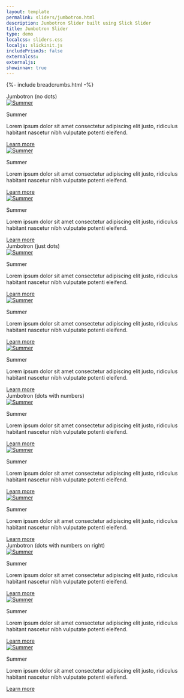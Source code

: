 ```yaml
---
layout: template
permalink: sliders/jumbotron.html
description: Jumbotron Slider built using Slick Slider
title: Jumbotron Slider 
type: demo
localcss: sliders.css
localjs: slickinit.js
includePrismJs: false
externalcss:
externaljs:
showinnav: true
---
```


{%- include breadcrumbs.html -%}

<div class="container">
	<div class="row">
		<div class="col-12">
			<span class="h3" id="sliderLabel1">Jumbotron (no dots)</span>
			<div class="cdc-card-slider" id="example1">
				<div class="jumbotron jumbotron-dark p-0">
					<a href="https://www.cdc.gov/"><img alt="Summer" class="w-100 p-0 img-fluid" src="https://www.cdc.gov/wcms/4.0/cdc-wp/sample-pages/seasons/beachhouse_900px.png"></a>
					<div class="jumbotron-overlay overlay-left w-33 p-3 m-5">
						<p class="display-5">Summer</p>
						<p>Lorem ipsum dolor sit amet consectetur adipiscing elit justo, ridiculus habitant nascetur nibh vulputate potenti eleifend.</p>
						<div class="text-right">
							<a class="btn btn-primary bg-primary b-primary" href="https://www.cdc.gov/" role="button">Learn more</a>
						</div>
					</div>
				</div>
				<div class="jumbotron jumbotron-dark p-0">
					<a href="https://www.cdc.gov/"><img alt="Summer" class="w-100 p-0 img-fluid" src="https://www.cdc.gov/wcms/4.0/cdc-wp/sample-pages/seasons/beachhouse_900px.png"></a>
					<div class="jumbotron-overlay overlay-right w-33 p-3 m-5">
						<p class="display-5">Summer</p>
						<p>Lorem ipsum dolor sit amet consectetur adipiscing elit justo, ridiculus habitant nascetur nibh vulputate potenti eleifend.</p>
						<div class="text-right">
							<a class="btn btn-primary bg-primary b-primary" href="https://www.cdc.gov/" role="button">Learn more</a>
						</div>
					</div>
				</div>
				<div class="jumbotron jumbotron-dark p-0">
					<a href="https://www.cdc.gov/"><img alt="Summer" class="w-100 p-0 img-fluid" src="https://www.cdc.gov/wcms/4.0/cdc-wp/sample-pages/seasons/beachhouse_900px.png"></a>
					<div class="jumbotron-overlay overlay-bottom p-3 m-0">
						<p class="display-5">Summer</p>
						<p>Lorem ipsum dolor sit amet consectetur adipiscing elit justo, ridiculus habitant nascetur nibh vulputate potenti eleifend.</p>
						<div class="text-right">
							<a class="btn btn-primary bg-primary b-primary" href="https://www.cdc.gov/" role="button">Learn more</a>
						</div>
					</div>
				</div>
			</div>
		</div>
	</div>
	<div class="row">
		<div class="col-12">
			<span class="h3" id="sliderLabel2">Jumbotron (just dots)</span>
			<div class="cdc-card-slider" id="example2">
				<div class="jumbotron jumbotron-dark p-0">
					<a href="https://www.cdc.gov/"><img alt="Summer" class="w-100 p-0 img-fluid" src="https://www.cdc.gov/wcms/4.0/cdc-wp/sample-pages/seasons/beachhouse_900px.png"></a>
					<div class="jumbotron-overlay overlay-left w-33 p-3 m-5">
						<p class="display-5">Summer</p>
						<p>Lorem ipsum dolor sit amet consectetur adipiscing elit justo, ridiculus habitant nascetur nibh vulputate potenti eleifend.</p>
						<div class="text-right">
							<a class="btn btn-primary bg-primary b-primary" href="https://www.cdc.gov/" role="button">Learn more</a>
						</div>
					</div>
				</div>
				<div class="jumbotron jumbotron-dark p-0">
					<a href="https://www.cdc.gov/"><img alt="Summer" class="w-100 p-0 img-fluid" src="https://www.cdc.gov/wcms/4.0/cdc-wp/sample-pages/seasons/beachhouse_900px.png"></a>
					<div class="jumbotron-overlay overlay-right w-33 p-3 m-5">
						<p class="display-5">Summer</p>
						<p>Lorem ipsum dolor sit amet consectetur adipiscing elit justo, ridiculus habitant nascetur nibh vulputate potenti eleifend.</p>
						<div class="text-right">
							<a class="btn btn-primary bg-primary b-primary" href="https://www.cdc.gov/" role="button">Learn more</a>
						</div>
					</div>
				</div>
				<div class="jumbotron jumbotron-dark p-0">
					<a href="https://www.cdc.gov/"><img alt="Summer" class="w-100 p-0 img-fluid" src="https://www.cdc.gov/wcms/4.0/cdc-wp/sample-pages/seasons/beachhouse_900px.png"></a>
					<div class="jumbotron-overlay overlay-right w-33 p-3 m-5">
						<p class="display-5">Summer</p>
						<p>Lorem ipsum dolor sit amet consectetur adipiscing elit justo, ridiculus habitant nascetur nibh vulputate potenti eleifend.</p>
						<div class="text-right">
							<a class="btn btn-primary bg-primary b-primary" href="https://www.cdc.gov/" role="button">Learn more</a>
						</div>
					</div>
				</div>
			</div>
		</div>
	</div>
	<div class="row">
		<div class="col-12">
			<span class="h3" id="sliderLabel3">Jumbotron (dots with numbers)</span>
			<div class="cdc-card-slider" id="example3">
				<div class="jumbotron jumbotron-dark p-0">
					<a href="https://www.cdc.gov/"><img alt="Summer" class="w-100 p-0 img-fluid" src="https://www.cdc.gov/wcms/4.0/cdc-wp/sample-pages/seasons/beachhouse_900px.png"></a>
					<div class="jumbotron-overlay overlay-left w-33 p-3 m-5">
						<p class="display-5">Summer</p>
						<p>Lorem ipsum dolor sit amet consectetur adipiscing elit justo, ridiculus habitant nascetur nibh vulputate potenti eleifend.</p>
						<div class="text-right">
							<a class="btn btn-primary bg-primary b-primary" href="https://www.cdc.gov/" role="button">Learn more</a>
						</div>
					</div>
				</div>
				<div class="jumbotron jumbotron-dark p-0">
					<a href="https://www.cdc.gov/"><img alt="Summer" class="w-100 p-0 img-fluid" src="https://www.cdc.gov/wcms/4.0/cdc-wp/sample-pages/seasons/beachhouse_900px.png"></a>
					<div class="jumbotron-overlay overlay-right w-33 p-3 m-5">
						<p class="display-5">Summer</p>
						<p>Lorem ipsum dolor sit amet consectetur adipiscing elit justo, ridiculus habitant nascetur nibh vulputate potenti eleifend.</p>
						<div class="text-right">
							<a class="btn btn-primary bg-primary b-primary" href="https://www.cdc.gov/" role="button">Learn more</a>
						</div>
					</div>
				</div>
				<div class="jumbotron jumbotron-dark p-0">
					<a href="https://www.cdc.gov/"><img alt="Summer" class="w-100 p-0 img-fluid" src="https://www.cdc.gov/wcms/4.0/cdc-wp/sample-pages/seasons/beachhouse_900px.png"></a>
					<div class="jumbotron-overlay overlay-right w-33 p-3 m-5">
						<p class="display-5">Summer</p>
						<p>Lorem ipsum dolor sit amet consectetur adipiscing elit justo, ridiculus habitant nascetur nibh vulputate potenti eleifend.</p>
						<div class="text-right">
							<a class="btn btn-primary bg-primary b-primary" href="https://www.cdc.gov/" role="button">Learn more</a>
						</div>
					</div>
				</div>
			</div>
		</div>
	</div>
	<div class="row">
		<div class="col-12">
			<span class="h3" id="sliderLabel4">Jumbotron (dots with numbers on right)</span>
			<div class="cdc-card-slider" id="example4">
				<div class="jumbotron jumbotron-dark p-0">
					<a href="https://www.cdc.gov/"><img alt="Summer" class="w-100 p-0 img-fluid" src="https://www.cdc.gov/wcms/4.0/cdc-wp/sample-pages/seasons/beachhouse_900px.png"></a>
					<div class="jumbotron-overlay overlay-left w-33 p-3 m-5">
						<p class="display-5">Summer</p>
						<p>Lorem ipsum dolor sit amet consectetur adipiscing elit justo, ridiculus habitant nascetur nibh vulputate potenti eleifend.</p>
						<div class="text-right">
							<a class="btn btn-primary bg-primary b-primary" href="https://www.cdc.gov/" role="button">Learn more</a>
						</div>
					</div>
				</div>
				<div class="jumbotron jumbotron-dark p-0">
					<a href="https://www.cdc.gov/"><img alt="Summer" class="w-100 p-0 img-fluid" src="https://www.cdc.gov/wcms/4.0/cdc-wp/sample-pages/seasons/beachhouse_900px.png"></a>
					<div class="jumbotron-overlay overlay-right w-33 p-3 m-5">
						<p class="display-5">Summer</p>
						<p>Lorem ipsum dolor sit amet consectetur adipiscing elit justo, ridiculus habitant nascetur nibh vulputate potenti eleifend.</p>
						<div class="text-right">
							<a class="btn btn-primary bg-primary b-primary" href="https://www.cdc.gov/" role="button">Learn more</a>
						</div>
					</div>
				</div>
				<div class="jumbotron jumbotron-dark p-0">
					<a href="https://www.cdc.gov/"><img alt="Summer" class="w-100 p-0 img-fluid" src="https://www.cdc.gov/wcms/4.0/cdc-wp/sample-pages/seasons/beachhouse_900px.png"></a>
					<div class="jumbotron-overlay overlay-right w-33 p-3 m-5">
						<p class="display-5">Summer</p>
						<p>Lorem ipsum dolor sit amet consectetur adipiscing elit justo, ridiculus habitant nascetur nibh vulputate potenti eleifend.</p>
						<div class="text-right">
							<a class="btn btn-primary bg-primary b-primary" href="https://www.cdc.gov/" role="button">Learn more</a>
						</div>
					</div>
				</div>
			</div>
		</div>
	</div>
</div>

<script>
	window.addEventListener( 'DOMContentLoaded', function() {
        ( function( $ ) {
  
           slickInit( '#example1', {
                'sliderType': 'jumbotron',
                'bodyClass': '',        
                'ariaLabel': '',
				'centerMode': false,
				'dots': false,
                'lazyLoad': 'ondemand',
                'ariaLabelTarget': 'sliderLabel1',
                'responsive': [ 
                    { 'breakpoint': 1200, 'settings': { 'slidesToShow': 1, 'slidesToScroll': 1 } },         
                    { 'breakpoint': 992, 'settings': { 'slidesToShow': 1, 'slidesToScroll': 1 } },
                    { 'breakpoint': 768, 'settings': { 'slidesToShow': 1, 'slidesToScroll': 1 } },          
                    { 'breakpoint': 576, 'settings': { 'slidesToShow': 1, 'slidesToScroll': 1 } },
                    { 'breakpoint': 0, 'settings': { 'slidesToShow': 1, 'slidesToScroll': 1, 'centerPadding': '20px' } }
                ]
            } );
            
            slickInit( '#example2', {
                'sliderType': 'jumbotron',
                'bodyClass': '',        
                'ariaLabel': '',
                'centerMode': false,
                'arrows': false,
                'dotsClass': 'slick-dots slick-dots-outline',
                'ariaLabelTarget': 'sliderLabel2',
                'callback': function( t, defaults  ) {
                    console.log( t, defaults )
                },
                'responsive': [ 
                    { 'breakpoint': 1200, 'settings': { 'slidesToShow': 1, 'slidesToScroll': 1 } },         
                    { 'breakpoint': 992, 'settings': { 'slidesToShow': 1, 'slidesToScroll': 1 } },
                    { 'breakpoint': 768, 'settings': { 'slidesToShow': 1, 'slidesToScroll': 1 } },          
                    { 'breakpoint': 576, 'settings': { 'slidesToShow': 1, 'slidesToScroll': 1 } },
                    { 'breakpoint': 0, 'settings': { 'slidesToShow': 1, 'slidesToScroll': 1, 'centerPadding': '20px' } }
                ]
            } );
            
            slickInit( '#example3', {
                'sliderType': 'jumbotron',
                'bodyClass': '',        
                'ariaLabel': '',
                'centerMode': false,
                'arrows': false,
                'dotsClass': 'slick-dots slick-dots-outline slick-dots-numbers',
                'ariaLabelTarget': 'sliderLabel3',
                'callback': function( t, defaults  ) {
                    $( '.slick-dots li' ).css( { 'height': 'auto'} ).find( 'button' ).css( 'line-height', '1' );
                },
                'responsive': [ 
                    { 'breakpoint': 1200, 'settings': { 'slidesToShow': 1, 'slidesToScroll': 1 } },         
                    { 'breakpoint': 992, 'settings': { 'slidesToShow': 1, 'slidesToScroll': 1 } },
                    { 'breakpoint': 768, 'settings': { 'slidesToShow': 1, 'slidesToScroll': 1 } },          
                    { 'breakpoint': 576, 'settings': { 'slidesToShow': 1, 'slidesToScroll': 1 } },
                    { 'breakpoint': 0, 'settings': { 'slidesToShow': 1, 'slidesToScroll': 1, 'centerPadding': '20px' } }
                ]
            } );
            
            slickInit( '#example4', {
                'sliderType': 'jumbotron',
                'bodyClass': '',        
                'ariaLabel': '',
                'centerMode': false,
                'arrows': false,
                'dotsClass': 'slick-dots slick-dots-outline slick-dots-numbers slick-dots-right',
                'ariaLabelTarget': 'sliderLabel4',
                'callback': function( t, defaults  ) {
                    $( '.slick-dots li' ).css( { 'height': 'auto'} ).find( 'button' ).css( 'line-height', '1' );
                },
                'responsive': [ 
                    { 'breakpoint': 1200, 'settings': { 'slidesToShow': 1, 'slidesToScroll': 1 } },         
                    { 'breakpoint': 992, 'settings': { 'slidesToShow': 1, 'slidesToScroll': 1 } },
                    { 'breakpoint': 768, 'settings': { 'slidesToShow': 1, 'slidesToScroll': 1 } },          
                    { 'breakpoint': 576, 'settings': { 'slidesToShow': 1, 'slidesToScroll': 1 } },
                    { 'breakpoint': 0, 'settings': { 'slidesToShow': 1, 'slidesToScroll': 1, 'centerPadding': '20px' } }
                ]
            } );

  
        } )( jQuery );
    } );
</script>
